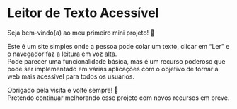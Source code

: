# Leitor de Texto Acessível

Seja bem-vindo(a) ao meu primeiro mini projeto! 🎉

Este é um site simples onde a pessoa pode colar um texto, clicar em “Ler” e o navegador faz a leitura em voz alta.  
Pode parecer uma funcionalidade básica, mas é um recurso poderoso que pode ser implementado em várias aplicações com o objetivo de tornar a web mais acessível para todos os usuários.

Obrigado pela visita e volte sempre! 🚀  
Pretendo continuar melhorando esse projeto com novos recursos em breve.
